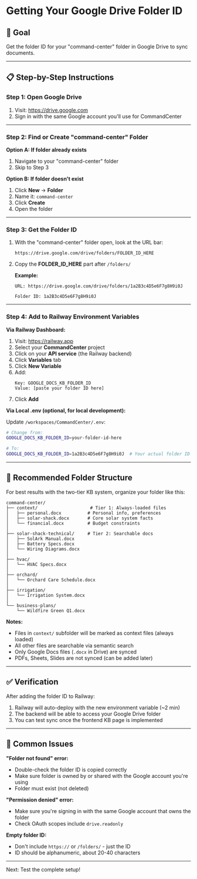 # Getting Your Google Drive Folder ID

## 🎯 Goal

Get the folder ID for your "command-center" folder in Google Drive to sync documents.

---

## 📋 Step-by-Step Instructions

### **Step 1: Open Google Drive**

1. Visit: https://drive.google.com
2. Sign in with the same Google account you'll use for CommandCenter

---

### **Step 2: Find or Create "command-center" Folder**

**Option A: If folder already exists**
1. Navigate to your "command-center" folder
2. Skip to Step 3

**Option B: If folder doesn't exist**
1. Click **New** → **Folder**
2. Name it: `command-center`
3. Click **Create**
4. Open the folder

---

### **Step 3: Get the Folder ID**

1. With the "command-center" folder open, look at the URL bar:
   ```
   https://drive.google.com/drive/folders/FOLDER_ID_HERE
   ```

2. Copy the **FOLDER_ID_HERE** part after `/folders/`

   **Example:**
   ```
   URL: https://drive.google.com/drive/folders/1a2B3c4D5e6F7g8H9i0J

   Folder ID: 1a2B3c4D5e6F7g8H9i0J
   ```

---

### **Step 4: Add to Railway Environment Variables**

**Via Railway Dashboard:**

1. Visit: https://railway.app
2. Select your **CommandCenter** project
3. Click on your **API service** (the Railway backend)
4. Click **Variables** tab
5. Click **New Variable**
6. Add:
   ```
   Key: GOOGLE_DOCS_KB_FOLDER_ID
   Value: [paste your folder ID here]
   ```
7. Click **Add**

**Via Local .env (optional, for local development):**

Update `/workspaces/CommandCenter/.env`:
```bash
# Change from:
GOOGLE_DOCS_KB_FOLDER_ID=your-folder-id-here

# To:
GOOGLE_DOCS_KB_FOLDER_ID=1a2B3c4D5e6F7g8H9i0J  # Your actual folder ID
```

---

## 📁 Recommended Folder Structure

For best results with the two-tier KB system, organize your folder like this:

```
command-center/
├── context/                    # Tier 1: Always-loaded files
│   ├── personal.docx          # Personal info, preferences
│   ├── solar-shack.docx       # Core solar system facts
│   └── financial.docx         # Budget constraints
│
├── solar-shack-technical/     # Tier 2: Searchable docs
│   ├── SolArk Manual.docx
│   ├── Battery Specs.docx
│   └── Wiring Diagrams.docx
│
├── hvac/
│   └── HVAC Specs.docx
│
├── orchard/
│   └── Orchard Care Schedule.docx
│
├── irrigation/
│   └── Irrigation System.docx
│
└── business-plans/
    └── Wildfire Green Q1.docx
```

**Notes:**
- Files in `context/` subfolder will be marked as context files (always loaded)
- All other files are searchable via semantic search
- Only Google Docs files (`.docx` in Drive) are synced
- PDFs, Sheets, Slides are not synced (can be added later)

---

## ✅ Verification

After adding the folder ID to Railway:

1. Railway will auto-deploy with the new environment variable (~2 min)
2. The backend will be able to access your Google Drive folder
3. You can test sync once the frontend KB page is implemented

---

## 🐛 Common Issues

**"Folder not found" error:**
- Double-check the folder ID is copied correctly
- Make sure folder is owned by or shared with the Google account you're using
- Folder must exist (not deleted)

**"Permission denied" error:**
- Make sure you're signing in with the same Google account that owns the folder
- Check OAuth scopes include `drive.readonly`

**Empty folder ID:**
- Don't include `https://` or `/folders/` - just the ID
- ID should be alphanumeric, about 20-40 characters

---

Next: Test the complete setup!

